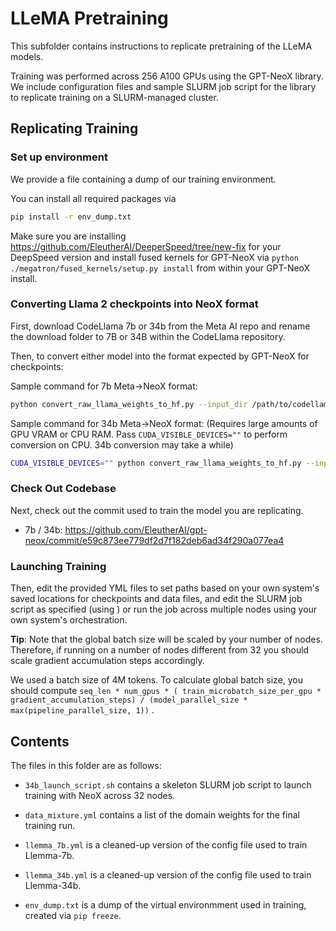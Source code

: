 # LLeMA Pretraining

This subfolder contains instructions to replicate pretraining of the LLeMA models. 

Training was performed across 256 A100 GPUs using the GPT-NeoX library. We include configuration files and sample SLURM job script for the library to replicate training on a SLURM-managed cluster.


## Replicating Training


### Set up environment

We provide a file containing a dump of our training environment.

You can install all required packages via
```bash
pip install -r env_dump.txt
```
Make sure you are installing https://github.com/EleutherAI/DeeperSpeed/tree/new-fix for your DeepSpeed version and install fused kernels for GPT-NeoX via `python ./megatron/fused_kernels/setup.py install` from within your GPT-NeoX install.


### Converting Llama 2 checkpoints into NeoX format

First, download CodeLlama 7b or 34b from the Meta AI repo and rename the download folder to 7B or 34B within the CodeLlama repository.

Then, to convert either model into the format expected by GPT-NeoX for checkpoints:

Sample command for 7b Meta->NeoX format:
```bash
python convert_raw_llama_weights_to_hf.py --input_dir /path/to/codellama/repo --config_file /path/to/this/repo/math-lm/pretraining/llemma_7b.yml --output_dir /path/to/save/into/ --num_output_shards {TP_DEGREE, we use 2}
```

Sample command for 34b Meta->NeoX format:
(Requires large amounts of GPU VRAM or CPU RAM. Pass `CUDA_VISIBLE_DEVICES=""` to perform conversion on CPU. 34b conversion may take a while)
```bash
CUDA_VISIBLE_DEVICES="" python convert_raw_llama_weights_to_hf.py --input_dir /path/to/codellama/repo --config_file /path/to/this/repo/math-lm/pretraining/llemma_34b.yml --output_dir /path/to/save/into/ --num_output_shards {TP_DEGREE, we use 8}
```


### Check Out Codebase

Next, check out the commit used to train the model you are replicating.

* 7b / 34b: https://github.com/EleutherAI/gpt-neox/commit/e59c873ee779df2d7f182deb6ad34f290a077ea4

### Launching Training

Then, edit the provided YML files to set paths based on your own system's saved locations for checkpoints and data files, and edit the SLURM job script as specified (using ) or run the job across multiple nodes using your own system's orchestration.

**Tip**: Note that the global batch size will be scaled by your number of nodes. Therefore, if running on a number of nodes different from 32 you should scale gradient accumulation steps accordingly. 

We used a batch size of 4M tokens. To calculate global batch size, you should compute `seq_len * num_gpus * ( train_microbatch_size_per_gpu * gradient_accumulation_steps) / (model_parallel_size * max(pipeline_parallel_size, 1))` .


## Contents

The files in this folder are as follows:

* `34b_launch_script.sh` contains a skeleton SLURM job script to launch training with NeoX across 32 nodes.

* `data_mixture.yml` contains a list of the domain weights for the final training run.

* `llemma_7b.yml` is a cleaned-up version of the config file used to train Llemma-7b.

* `llemma_34b.yml` is a cleaned-up version of the config file used to train Llemma-34b.

* `env_dump.txt` is a dump of the virtual environmment used in training, created via `pip freeze`.